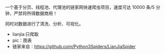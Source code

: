 一个基于分页、线程池、代理池的链家网快速爬虫项目，速度可达 10000 条/5 分钟，严禁将所得数据商用！

同时对数据进行了清洗、分析、可视化。

- lianjia:只爬取
- pic：图表
- 链家来自：https://github.com/Python3Spiders/LianJiaSpider